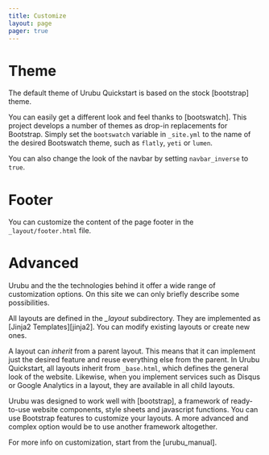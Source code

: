 ```yaml
---
title: Customize 
layout: page 
pager: true
---
```


Theme
=====

The default theme of Urubu Quickstart is based on the stock [bootstrap] theme.

You can easily get a different look and feel thanks to [bootswatch]. This
project develops a number of themes as drop-in replacements for Bootstrap.
Simply set the `bootswatch` variable in `_site.yml` to the name of the desired
Bootswatch theme, such as `flatly`, `yeti` or `lumen`.

You can also change the look of the navbar by setting `navbar_inverse` to
`true`.

Footer
======

You can customize the content of the page footer in the `_layout/footer.html`
file.

Advanced
========

Urubu and the the technologies behind it offer a wide range of customization
options. On this site we can only briefly describe some possibilities. 

All layouts are defined in the *_layout* subdirectory.  They are implemented as
[Jinja2 Templates][jinja2].  You can modify existing layouts or create new
ones.

A layout can *inherit* from a parent layout. This means that it can implement
just the desired feature and reuse everything else from the parent.  In Urubu
Quickstart, all layouts inherit from `_base.html`, which defines the general
look of the website.  Likewise, when you implement services such as Disqus or
Google Analytics in a layout, they are available in all child layouts.

Urubu was designed to work well with [bootstrap], a framework of ready-to-use
website components, style sheets and javascript functions. You can use
Bootstrap features to customize your layouts.  A more advanced and complex
option would be to use another framework altogether.

For more info on customization, start from the [urubu_manual].
